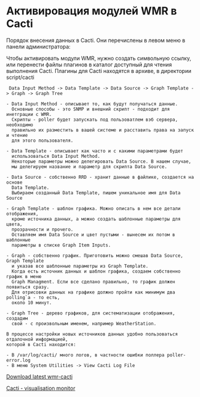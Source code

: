 # Активировация модулей WMR в Cacti #

Порядок внесения данных в Cacti. Они перечислены в левом меню в панели администратора:

Чтобы активировать модули WMR, нужно создать символьную ссылку, или перенести файлы плагинов
в каталог доступный для чтения выполнения Cacti.
Плагины для Cacti находятся в архиве, в директории script/cacti

```
 Data Input Method -> Data Template -> Data Source -> Graph Template -> Graph -> Graph Tree
```
```
- Data Input Method - описывает то, как будут получаться данные. 
  Основные способы - это SNMP и внешний скрипт - подходит для инетграции с WMR.
  Скрипты - poller будет запускать под пользоватлем вэб сервера, необходимо
  правильно их разместить в вашей системе и расставить права на запуск и чтение
  для этого пользователя.
```
```
- Data Template - описывает как часто и с какими параметрами будет 
  использоваться Data Input Method.
  Некоторые параметры можно делегировать Data Source. В нашем случае, 
  мы делегируем название и параметр для скрипта Data Source.
```
```
- Data Source - собственно RRD - хранит данные в файлике, создается на основе 
  Data Template.
  Выбираем созданный Data Template, пишем уникальное имя для Data Source
```
```
- Graph Template - шаблон графика. Можно описать в нем все детали отображения, 
  кроме источника данных, а можно создать шаблонные параметры для цвета, 
  прозрачности и прочего.
  Оставляем имя Data Source и цвет пустыми - вынесем их потом в шаблонные 
  параметры в списке Graph Item Inputs.
```
```
- Graph - собственно график. Приготовить можно смешав Data Source, Graph Template 
  и указав все шаблонные параметры из Graph Template.
  Когда есть источник данных и шаблон графика, создаем собственно график в меню 
  Graph Managment. Если все сделано правильно, то график должен появиться сразу.
  Для отрисовки данных на графике должно пройти как минимум два polling`а - то есть, 
  около 10 минут. 
```
```
- Graph Tree - дерево графиков, для систематизации отображения, создадим 
  свой - с произвольным именем, например WeatherStation. 
```
```
В процессе настройки новых источников данных удобно пользоваться отдалочной информацией, 
которой в Cacti находится:
```
```
- В /var/log/cacti/ много логов, в частности ошибки поллера poller-error.log
- В меню System Utilities -> View Cacti Log File
```


[Download latest wmr-cacti](http://www.nkl.ru/support/wmr/wmr-cacti.tar.gz)

[Cacti - visualisation monitor](http://www.cacti.net/download_cacti.php)